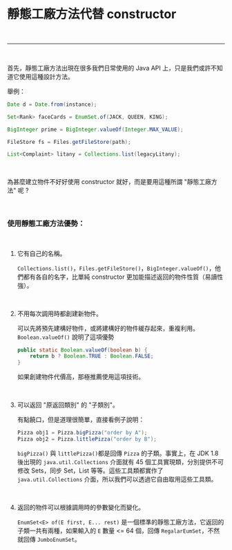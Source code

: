 # 靜態工廠方法代替 constructor

<br>

---

<br>

首先，靜態工廠方法出現在很多我們日常使用的 Java API 上，只是我們或許不知道它使用這種設計方法。

舉例：

```java
Date d = Date.from(instance);
```

```java
Set<Rank> faceCards = EnumSet.of(JACK, QUEEN, KING);
```

```java
BigInteger prime = BigInteger.valueOf(Integer.MAX_VALUE);
```

```java
FileStore fs = Files.getFileStore(path);
```

```java
List<Complaint> litany = Collections.list(legacyLitany);
```

<br>

為甚麼建立物件不好好使用 constructor 就好，而是要用這種所謂 "靜態工廠方法" 呢 ?

<br>

### 使用靜態工廠方法優勢：

<br>

1. 它有自己的名稱。

    `Collections.list()`，`Files.getFileStore()`，`BigInteger.valueOf()`，他們都有各自的名字，比單純 constructor 更加能描述返回的物件性質（易讀性強）。

<br>

2. 不用每次調用時都創建新物件。

    可以先將預先建構好物件，或將建構好的物件緩存起來，重複利用。`Boolean.valueOf()` 說明了這項優勢

    ```java
    public static Boolean.valueOf(boolean b) {
        return b ? Boolean.TRUE : Boolean.FALSE;
    }
    ```

    如果創建物件代價高，那極推薦使用這項技術。

<br>

3. 可以返回 "原返回類別" 的 "子類別"。

    有點饒口，但是道理很簡單，直接看例子說明：

    ```java
    Pizza obj1 = Pizza.bigPizza("order by A");
    Pizza obj2 = Pizza.littlePizza("order by B");
    ```

    `bigPizza()` 與 `littlePizza()`都是回傳 `Pizza` 的子類。事實上，在 JDK 1.8 後出現的 `java.util.Collections` 介面就有 45 個工具實現類，分別提供不可修改 Sets，同步 Set，List 等等。這些工具類都實作了 `java.util.Collections` 介面，所以我們可以透過它自由取用這些工具類。

    <br>

4. 返回的物件可以根據調用時的參數變化而變化。

    `EnumSet<E> of(E first, E... rest)` 是一個標準的靜態工廠方法，它返回的子類一共有兩種，如果輸入的 `E` 數量 <= 64 個，回傳 `RegalarEumSet`，不然就回傳 `JumboEnumSet`。


<br>
<br>

